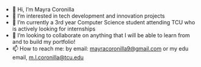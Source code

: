 - 👋 Hi, I’m Mayra Coronilla
- 👀 I’m interested in tech development and innovation projects
- 🌱 I’m currently a 3rd year Computer Science student attending TCU who is actively looking for internships
- 💞️ I’m looking to collaborate on anything that I will be able to learn from and to build my portfolio!
- 📫 How to reach me: by email: mayracoronilla9@gmail.com or my edu email, m.l.coronilla@tcu.edu

<!---
mycoro/mycoro is a ✨ special ✨ repository because its `README.md` (this file) appears on your GitHub profile.
You can click the Preview link to take a look at your changes.
--->
